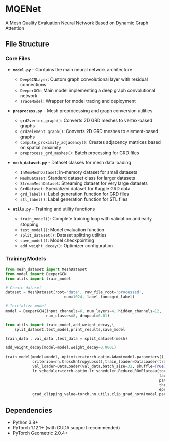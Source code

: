 # MQENet

A Mesh Quality Evaluation Neural Network Based on Dynamic Graph Attention

## File Structure

### Core Files

- **`model.py`** - Contains the main neural network architecture
  - `DeepGCNLayer`: Custom graph convolutional layer with residual connections
  - `DeeperGCN`: Main model implementing a deep graph convolutional network
  - `TraceModel`: Wrapper for model tracing and deployment

- **`preprocess.py`** - Mesh preprocessing and graph conversion utilities
  - `grd2vertex_graph()`: Converts 2D GRD meshes to vertex-based graphs
  - `grd2element_graph()`: Converts 2D GRD meshes to element-based graphs
  - `compute_proximity_adjacency()`: Creates adjacency matrices based on spatial proximity
  - `preprocess_grd_meshes()`: Batch processing for GRD files

- **`mesh_dataset.py`** - Dataset classes for mesh data loading
  - `InMemMeshDataset`: In-memory dataset for small datasets
  - `MeshDataset`: Standard dataset class for larger datasets
  - `StreamMeshDataset`: Streaming dataset for very large datasets
  - `GrdDataset`: Specialized dataset for Kaggle GRD data
  - `grd_label()`: Label generation function for GRD files
  - `stl_label()`: Label generation function for STL files

- **`utils.py`** - Training and utility functions
  - `train_model()`: Complete training loop with validation and early stopping
  - `test_model()`: Model evaluation function
  - `split_dataset()`: Dataset splitting utilities
  - `save_model()`: Model checkpointing
  - `add_weight_decay()`: Optimizer configuration

### Training Models
```python
from mesh_dataset import MeshDataset
from model import DeeperGCN
from utils import train_model

# Create dataset
dataset = MeshDataset(root='data', raw_file_root='processed', 
                          num=1024, label_func=grd_label)

# Initialize model
model = DeeperGCN(input_channels=6, num_layers=4, hidden_channels=12, 
                  num_classes=8, dropout=0.01)

from utils import train_model,add_weight_decay,\
    split_dataset,test_model,print_results,save_model

train_data , val_data ,test_data = split_dataset(mesh)

add_weight_decay(model=model,weight_decay=0.0001)

train_model(model=model, optimizer=torch.optim.Adam(model.parameters(), lr=0.01,amsgrad=True),
            criterion=nn.CrossEntropyLoss(),train_loader=DataLoader(train_data,batch_size=32, shuffle=True),
            val_loader=DataLoader(val_data,batch_size=32, shuffle=True),epochs=5000,patience=25,writer=writer,
            lr_scheduler=torch.optim.lr_scheduler.ReduceLROnPlateau(torch.optim.Adam(model.parameters()), mode='max',
                                                                    factor=0.1,
                                                                    patience=10, verbose=True, threshold=0.0001,
                                                                    threshold_mode='rel', cooldown=0, min_lr=1e-09,
                                                                    eps=1e-09),
            grad_clipping_value=torch.nn.utils.clip_grad_norm(model.parameters(), 20, norm_type=2))

```

## Dependencies
- Python 3.8+
- PyTorch 1.12.1+ (with CUDA support recommended)
- PyTorch Geometric 2.0.4+










